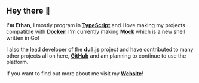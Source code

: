 ## Hey there 👋

**I'm Ethan**, I mostly program in [**TypeScript**](https://www.typescriptlang.org/) and I love making my projects compatible with [**Docker**](https://www.docker.com/)! I'm currently making [**Mock**](https://github.com/ethan-davies/mock) which is a new shell written in Go! 

I also the lead developer of the [**dull.js**](https://github.com/dulljs) project and have contributed to many other projects all on here, [**GitHub**](https://github.com/) and am planning to continue to use the platform. 

If you want to find out more about me visit my [**Website**](https://ethandavies.co.uk/)!
